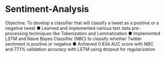 # Sentiment-Analysis

Objective: To develop a classifier that will classify a tweet as a positive or a negative tweet
● Learned and implemented various text data pre-processing techniques like Tokenization and Lemmatization
● Implemented LSTM and Naive Bayes Classifier (NBC) to classify whether Twitter sentiment is positive or negative
● Achieved 0.834 AUC score with NBC and 77.1% validation accuracy with LSTM using dropout for regularization
